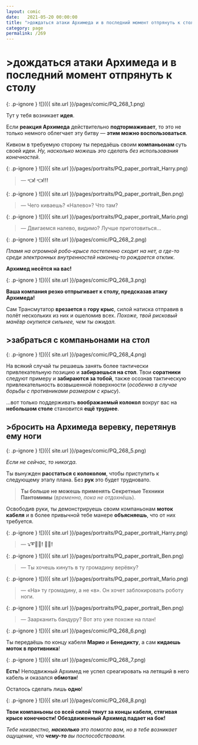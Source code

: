 ```yaml
---
layout: comic
date:   2021-05-20 00:00:00 
title: ">дождаться атаки Архимеда и в последний момент отпрянуть к столу"
category: page
permalink: /269
---
```

# >дождаться атаки Архимеда и в последний момент отпрянуть к столу

{: .p-ignore }
![]({{ site.url }}/pages/comic/PQ_268_1.png)

Тут у тебя возникает <strong>идея</strong>.

Если <strong>реакция Архимеда</strong> действительно <strong>подтормаживает</strong>, то это не только немного облегчает эту битву — <strong>этим можно воспользоваться</strong>.

Кивком в требуемую сторону ты передаёшь своим <strong>компаньонам </strong>суть своей идеи. <em>Ну, насколько можешь это сделать без использования конечностей</em>.

{: .p-ignore }
![]({{ site.url }}/pages/portraits/PQ_paper_portrait_Harry.png)

<blockquote>— <strong>👈! 👈!!!</strong></blockquote>

{: .p-ignore }
![]({{ site.url }}/pages/portraits/PQ_paper_portrait_Ben.png)

<blockquote>— Чего киваешь? «Налево»? Что там?</blockquote>

{: .p-ignore }
![]({{ site.url }}/pages/portraits/PQ_paper_portrait_Mario.png)

<blockquote>— Двигаемся налево, видимо? Лучше приготовиться...</blockquote>

{: .p-ignore }
![]({{ site.url }}/pages/comic/PQ_268_2.png)

<em>Пламя на огромной робо-крысе постепенно сходит на нет, а где-то среди электронных внутренностей наконец-то рождается отклик.</em>

<strong>Архимед несётся на вас!</strong>

{: .p-ignore }
![]({{ site.url }}/pages/comic/PQ_268_3.png)

<strong>Ваша компания резко отпрыгивает к столу, предсказав атаку Архимеда! </strong>

Сам Трансмутатор <strong>врезается </strong>в <strong>гору крыс</strong>, силой натиска отправив в полёт нескольких из них и ошеломив всех. <em>Похоже, твой рисковый манёвр окупился сильнее, чем ты ожидал.</em>

## >забраться с компаньонами на стол

{: .p-ignore }
![]({{ site.url }}/pages/comic/PQ_268_4.png)

На всякий случай ты решаешь занять более тактически привлекательную позицию и <strong>забираешься на стол</strong>. Твои <strong>соратники </strong>следуют примеру и <strong>забираются за тобой</strong>, также осознав тактическую привлекательность возвышенной поверхности (<em>особенно в случае борьбы с противниками размером с крысу</em>).

…вот только поддерживать <strong>воображаемый колокол</strong> вокруг вас на <strong>небольшом столе</strong> становится <strong>ещё труднее</strong>.

## >бросить на Архимеда веревку, перетянув ему ноги

{: .p-ignore }
![]({{ site.url }}/pages/comic/PQ_268_5.png)

<em>Если не сейчас, то никогда.</em>

Ты вынужден <strong>расстаться с колоколом</strong>, чтобы приступить к следующему этапу плана. Без <strong>рук </strong>это будет трудновато.

<blockquote><strong>Ты больше не можешь применять Секретные Техники Пантомимы</strong> (<em>временно, пока не отдохнёшь</em>).</blockquote>

Освободив руки, ты демонстрируешь своим компаньонам <strong>моток кабеля</strong> и в более привычной тебе манере <strong>объясняешь</strong>, что от них требуется.

{: .p-ignore }
![]({{ site.url }}/pages/portraits/PQ_paper_portrait_Harry.png)

<blockquote>— <strong>⤵️➰🤖🐀! 🛑🦵!</strong></blockquote>

{: .p-ignore }
![]({{ site.url }}/pages/portraits/PQ_paper_portrait_Ben.png)

<blockquote>— Ты хочешь кинуть в ту громадину верёвку?</blockquote>

{: .p-ignore }
![]({{ site.url }}/pages/portraits/PQ_paper_portrait_Mario.png)

<blockquote>— «На» ту громадину, а не «в». Он хочет заблокировать роботу ноги.</blockquote>

{: .p-ignore }
![]({{ site.url }}/pages/portraits/PQ_paper_portrait_Ben.png)

<blockquote>— Заарканить бандуру? Вот это уже похоже на план!</blockquote>

{: .p-ignore }
![]({{ site.url }}/pages/comic/PQ_268_6.png)

Ты передаёшь по концу кабеля <strong>Марио </strong>и <strong>Бенедикту</strong>, а сам <strong>кидаешь моток в противника</strong>!

{: .p-ignore }
![]({{ site.url }}/pages/comic/PQ_268_7.png)

<strong>Есть!</strong> Неподвижный Архимед не успел среагировать на летящий в него кабель и оказался <strong>обмотан</strong>!

Осталось сделать лишь <strong>одно</strong>!

{: .p-ignore }
![]({{ site.url }}/pages/comic/PQ_268_8.png)

<strong>Твои компаньоны со всей силой тянут за концы кабеля, стягивая крысе конечности! Обездвиженный Архимед падает на бок!</strong>

<em>Тебе неизвестно, <strong><strong>насколько </strong></strong>это помогло вам, но в тебе возникает ощущение, что <strong><strong>чему-то</strong></strong> вы поспособствовали.</em>
